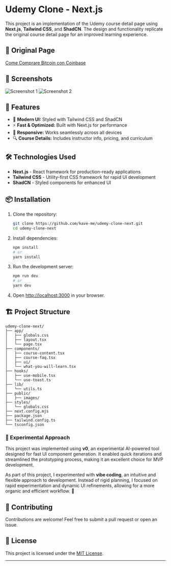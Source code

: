 # Udemy Clone - Next.js

This project is an implementation of the Udemy course detail page using **Next.js**, **Tailwind CSS**, and **ShadCN**. The design and functionality replicate the original course detail page for an improved learning experience.

## 🔗 Original Page
[Come Comprare Bitcoin con Coinbase](https://www.udemy.com/course/come-comprare-bitcoin-con-coinbase-tutorial-coinbase-come-funziona-ita/)

## 📸 Screenshots
![Screenshot 1](https://github.com/user-attachments/assets/592874ba-4685-49d9-81a2-9d76af91f773)
![Screenshot 2](https://github.com/user-attachments/assets/c0084cb4-1dbd-4bd2-83c8-072f009fca19)

## 🚀 Features
- 🎨 **Modern UI:** Styled with Tailwind CSS and ShadCN
- ⚡ **Fast & Optimized:** Built with Next.js for performance
- 📱 **Responsive:** Works seamlessly across all devices
- 🔍 **Course Details:** Includes instructor info, pricing, and curriculum

## 🛠️ Technologies Used
- **Next.js** - React framework for production-ready applications
- **Tailwind CSS** - Utility-first CSS framework for rapid UI development
- **ShadCN** - Styled components for enhanced UI

## 📦 Installation

1. Clone the repository:
   ```sh
   git clone https://github.com/kave-me/udemy-clone-next.git
   cd udemy-clone-next
   ```

2. Install dependencies:
   ```sh
   npm install
   # or
   yarn install
   ```

3. Run the development server:
   ```sh
   npm run dev
   # or
   yarn dev
   ```

4. Open [http://localhost:3000](http://localhost:3000) in your browser.

## 🏗️ Project Structure
```
udemy-clone-next/
├── app/
│   ├── globals.css
│   ├── layout.tsx
│   └── page.tsx
├── components/
│   ├── course-content.tsx
│   ├── course-faq.tsx
│   ├── ui/
│   └── what-you-will-learn.tsx
├── hooks/
│   ├── use-mobile.tsx
│   └── use-toast.ts
├── lib/
│   └── utils.ts
├── public/
│   ├── images/
├── styles/
│   └── globals.css
├── next.config.mjs
├── package.json
├── tailwind.config.ts
└── tsconfig.json
```

### 🧪 Experimental Approach
This project was implemented using **v0**, an experimental AI-powered tool designed for fast UI component generation. It enabled quick iterations and streamlined the prototyping process, making it an excellent choice for MVP development.

As part of this project, I experimented with **vibe coding**, an intuitive and flexible approach to development. Instead of rigid planning, I focused on rapid experimentation and dynamic UI refinements, allowing for a more organic and efficient workflow. 🚀

## 🤝 Contributing
Contributions are welcome! Feel free to submit a pull request or open an issue.

## 📄 License
This project is licensed under the [MIT License](LICENSE).

---



